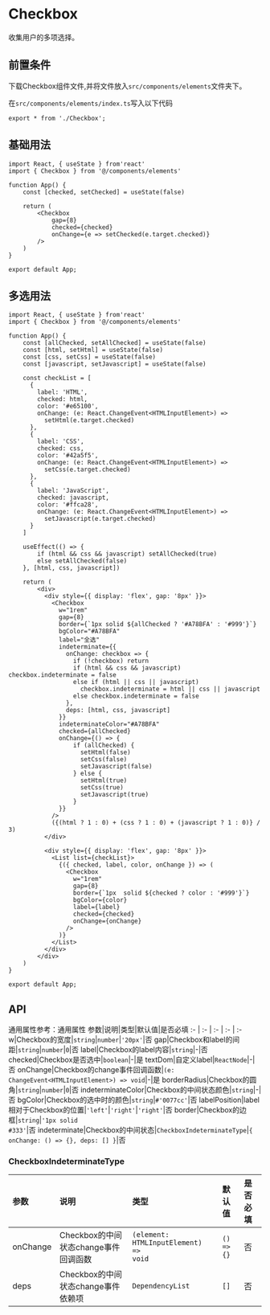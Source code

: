 # Checkbox
收集用户的多项选择。

## 前置条件
下载Checkbox组件文件,并将文件放入`src/components/elements`文件夹下。

在`src/components/elements/index.ts`写入以下代码
```tsx
export * from './Checkbox';
```

## 基础用法
```tsx
import React, { useState } from'react'
import { Checkbox } from '@/components/elements'

function App() {
    const [checked, setChecked] = useState(false)

    return (
        <Checkbox
            gap={8}
            checked={checked}
            onChange={e => setChecked(e.target.checked)}
        />
    )
}

export default App;
```

## 多选用法
```tsx
import React, { useState } from'react'
import { Checkbox } from '@/components/elements'

function App() {
    const [allChecked, setAllChecked] = useState(false)
    const [html, setHtml] = useState(false)
    const [css, setCss] = useState(false)
    const [javascript, setJavascript] = useState(false)

    const checkList = [
      {
        label: 'HTML',
        checked: html,
        color: '#e65100',
        onChange: (e: React.ChangeEvent<HTMLInputElement>) =>
          setHtml(e.target.checked)
      },
      {
        label: 'CSS',
        checked: css,
        color: '#42a5f5',
        onChange: (e: React.ChangeEvent<HTMLInputElement>) =>
          setCss(e.target.checked)
      },
      {
        label: 'JavaScript',
        checked: javascript,
        color: '#ffca28',
        onChange: (e: React.ChangeEvent<HTMLInputElement>) =>
          setJavascript(e.target.checked)
      }
    ]

    useEffect(() => {
        if (html && css && javascript) setAllChecked(true)
        else setAllChecked(false)
    }, [html, css, javascript])

    return (
        <div>
          <div style={{ display: 'flex', gap: '8px' }}>
            <Checkbox
              w="1rem"
              gap={8}
              border={`1px solid ${allChecked ? '#A78BFA' : '#999'}`}
              bgColor="#A78BFA"
              label="全选"
              indeterminate={{
                onChange: checkbox => {
                  if (!checkbox) return
                  if (html && css && javascript) checkbox.indeterminate = false
                  else if (html || css || javascript)
                    checkbox.indeterminate = html || css || javascript
                  else checkbox.indeterminate = false
                },
                deps: [html, css, javascript]
              }}
              indeterminateColor="#A78BFA"
              checked={allChecked}
              onChange={() => {
                  if (allChecked) {
                    setHtml(false)
                    setCss(false)
                    setJavascript(false)
                  } else {
                    setHtml(true)
                    setCss(true)
                    setJavascript(true)
                  }
              }}
            />
            ({(html ? 1 : 0) + (css ? 1 : 0) + (javascript ? 1 : 0)} / 3)
          </div>

          <div style={{ display: 'flex', gap: '8px' }}>
            <List list={checkList}>
              {({ checked, label, color, onChange }) => (
                <Checkbox
                  w="1rem"
                  gap={8}
                  border={`1px  solid ${checked ? color : '#999'}`}
                  bgColor={color}
                  label={label}
                  checked={checked}
                  onChange={onChange}
                />
              )}
            </List>
          </div>
        </div>
    )
}

export default App;
```

## API
通用属性参考：通用属性
参数|说明|类型|默认值|是否必填
:- | :- | :- | :- | :-
w|Checkbox的宽度|<code>string</code>\|<code>number</code>|<code>'20px'</code>|否
gap|Checkbox和label的间距|<code>string</code>\|<code>number</code>|<code>0</code>|否
label|Checkbox的label内容|<code>string</code>|-|否
checked|Checkbox是否选中|<code>boolean</code>|-|是
textDom|自定义label|<code>ReactNode</code>|-|否
onChange|Checkbox的change事件回调函数|<code>(e: ChangeEvent\<HTMLInputElement>) => void</code>|-|是
borderRadius|Checkbox的圆角|<code>string</code>\|<code>number</code>|<code>0</code>|否
indeterminateColor|Checkbox的中间状态颜色|<code>string</code>|-|否
bgColor|Checkbox的选中时的颜色|<code>string</code>|<code>#'0077cc'</code>|否
labelPosition|label相对于Checkbox的位置|<code>'left'</code>\|<code>'right'</code>|<code>'right'</code>|否
border|Checkbox的边框|<code>string</code>|<code>'1px solid #333'</code>|否
indeterminate|Checkbox的中间状态|<code>CheckboxIndeterminateType</code>|<code>{ onChange: () => {}, deps: [] }</code>|否

### CheckboxIndeterminateType
参数|说明|类型|默认值|是否必填
:- | :- | :- | :- | :-
onChange|Checkbox的中间状态change事件回调函数|<code>(element: HTMLInputElement) => void</code>|<code>() => {}</code>|否
deps|Checkbox的中间状态change事件依赖项|<code>DependencyList</code>|<code>[]</code>|否
